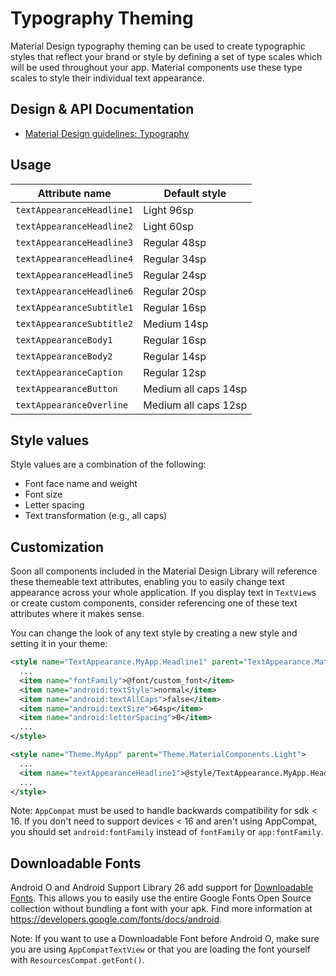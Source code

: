 <!--docs:
title: "Typography Theming"
layout: detail
section: theming
excerpt: "Typography Theming"
iconId: typography
path: /theming/typography/
-->

# Typography Theming

Material Design typography theming can be used to create typographic styles that
reflect your brand or style by defining a set of type scales which will be used
throughout your app. Material components use these type scales to style their
individual text appearance.

## Design & API Documentation

-   [Material Design guidelines:
    Typography](https://material.io/go/design-typography/)
    <!--{: .icon-list-item.icon-list-item--spec }-->

## Usage

Attribute name            | Default style
------------------------- | --------------------
`textAppearanceHeadline1` | Light 96sp
`textAppearanceHeadline2` | Light 60sp
`textAppearanceHeadline3` | Regular 48sp
`textAppearanceHeadline4` | Regular 34sp
`textAppearanceHeadline5` | Regular 24sp
`textAppearanceHeadline6` | Regular 20sp
`textAppearanceSubtitle1` | Regular 16sp
`textAppearanceSubtitle2` | Medium 14sp
`textAppearanceBody1`     | Regular 16sp
`textAppearanceBody2`     | Regular 14sp
`textAppearanceCaption`   | Regular 12sp
`textAppearanceButton`    | Medium all caps 14sp
`textAppearanceOverline`  | Medium all caps 12sp

## Style values

Style values are a combination of the following:

*   Font face name and weight
*   Font size
*   Letter spacing
*   Text transformation (e.g., all caps)

## Customization

Soon all components included in the Material Design Library will reference these
themeable text attributes, enabling you to easily change text appearance across
your whole application. If you display text in `TextView`s or create custom
components, consider referencing one of these text attributes where it makes
sense.

You can change the look of any text style by creating a new style and setting it
in your theme:

```xml
<style name="TextAppearance.MyApp.Headline1" parent="TextAppearance.MaterialComponents.Headline1">
  ...
  <item name="fontFamily">@font/custom_font</item>
  <item name="android:textStyle">normal</item>
  <item name="android:textAllCaps">false</item>
  <item name="android:textSize">64sp</item>
  <item name="android:letterSpacing">0</item>
  ...
</style>
```

```xml
<style name="Theme.MyApp" parent="Theme.MaterialComponents.Light">
  ...
  <item name="textAppearanceHeadline1">@style/TextAppearance.MyApp.Headline1</item>
  ...
</style>
```

Note: `AppCompat` must be used to handle backwards compatibility for sdk < 16.
If you don't need to support devices < 16 and aren't using AppCompat, you
should set `android:fontFamily` instead of `fontFamily` or `app:fontFamily`.

## Downloadable Fonts

Android O and Android Support Library 26 add support for [Downloadable
Fonts](https://developer.android.com/guide/topics/ui/look-and-feel/downloadable-fonts.html).
This allows you to easily use the entire Google Fonts Open Source collection
without bundling a font with your apk. Find more information at
https://developers.google.com/fonts/docs/android.

Note: If you want to use a Downloadable Font before Android O, make sure you are
using `AppCompatTextView` or that you are loading the font yourself with
`ResourcesCompat.getFont()`.
